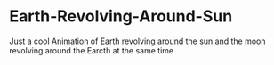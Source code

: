 # Earth-Revolving-Around-Sun

Just a cool Animation of Earth revolving around the sun and the moon revolving around the Earcth at the same time
